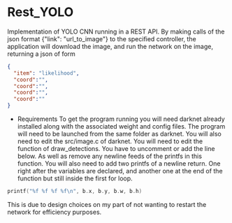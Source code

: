 # Rest_YOLO

Implementation of YOLO CNN running in a REST API. By making calls of the json format {"link": "url_to_image"} to the specified controller, 
the application will download the image, and run the network on the image, returning a json of form 
```json
{
  "item": "likelihood",
  "coord":"",
  "coord":"",
  "coord":"",
  "coord":""
}
```

* Requirements
To get the program running you will need darknet already installed along with the associated weight and config files. The program will need to be launched from the same folder as darknet. You will also need to edit the src/image.c of darknet. You will need to edit the function of draw_detections. You have to uncomment or add the line below. As well as remove any newline feeds of the printfs in this function. 
You will also need to add two printfs of a newline return. One right after the variables are declared, and another one at the end of the function 
but still inside the first for loop.
```c++
printf("%f %f %f %f\n", b.x, b.y, b.w, b.h)
```


This is due to design choices on my part of not wanting to restart the network for efficiency purposes.

